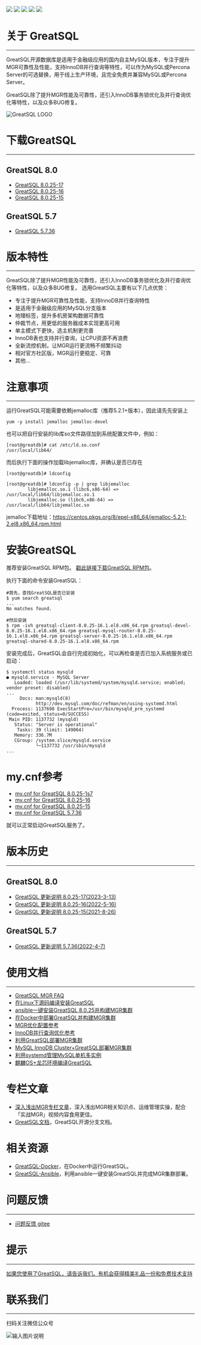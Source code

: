 [![](https://img.shields.io/badge/GreatSQL-官网-orange.svg)](https://greatsql.cn/)
[![](https://img.shields.io/badge/GreatSQL-论坛-brightgreen.svg)](https://greatsql.cn/forum.php)
[![](https://img.shields.io/badge/GreatSQL-博客-brightgreen.svg)](https://greatsql.cn/home.php?mod=space&uid=10&do=blog&view=me&from=space)
[![](https://img.shields.io/badge/License-GPL_v2.0-blue.svg)](https://gitee.com/GreatSQL/GreatSQL/blob/master/LICENSE)
[![](https://img.shields.io/badge/release-8.0.25_17-blue.svg)](https://gitee.com/GreatSQL/GreatSQL/releases/tag/GreatSQL-8.0.25-17)

# 关于 GreatSQL
--- 

GreatSQL开源数据库是适用于金融级应用的国内自主MySQL版本，专注于提升MGR可靠性及性能，支持InnoDB并行查询等特性，可以作为MySQL或Percona Server的可选替换，用于线上生产环境，且完全免费并兼容MySQL或Percona Server。

GreatSQL除了提升MGR性能及可靠性，还引入InnoDB事务锁优化及并行查询优化等特性，以及众多BUG修复。

![GreatSQL LOGO](/GreatSQL-logo-01.png "GreatSQL LOGO")

# 下载GreatSQL
---

## GreatSQL 8.0
- [GreatSQL 8.0.25-17](https://gitee.com/GreatSQL/GreatSQL/releases/GreatSQL-8.0.25-17)
- [GreatSQL 8.0.25-16](https://gitee.com/GreatSQL/GreatSQL/releases/GreatSQL-8.0.25-16)
- [GreatSQL 8.0.25-15](https://gitee.com/GreatSQL/GreatSQL/releases/GreatSQL-8.0.25-15)

## GreatSQL 5.7
- [GreatSQL 5.7.36](https://gitee.com/GreatSQL/GreatSQL/releases/GreatSQL-5.7.36-39)


# 版本特性
---
GreatSQL除了提升MGR性能及可靠性，还引入InnoDB事务锁优化及并行查询优化等特性，以及众多BUG修复。
选用GreatSQL主要有以下几点优势：

- 专注于提升MGR可靠性及性能，支持InnoDB并行查询特性
- 是适用于金融级应用的MySQL分支版本
- 地理标签，提升多机房架构数据可靠性
- 仲裁节点，用更低的服务器成本实现更高可用
- 单主模式下更快，选主机制更完善
- InnoDB表也支持并行查询，让CPU资源不再浪费
- 全新流控机制，让MGR运行更流畅不频繁抖动
- 相对官方社区版，MGR运行更稳定、可靠
- 其他...

# 注意事项
---
运行GreatSQL可能需要依赖jemalloc库（推荐5.2.1+版本），因此请先先安装上
```
yum -y install jemalloc jemalloc-devel
```
也可以把自行安装的lib库so文件路径加到系统配置文件中，例如：
```
[root@greatdb]# cat /etc/ld.so.conf
/usr/local/lib64/
```
而后执行下面的操作加载libjemalloc库，并确认是否已存在
```
[root@greatdb]# ldconfig

[root@greatdb]# ldconfig -p | grep libjemalloc
        libjemalloc.so.1 (libc6,x86-64) => /usr/local/lib64/libjemalloc.so.1
        libjemalloc.so (libc6,x86-64) => /usr/local/lib64/libjemalloc.so
```
jemalloc下载地址：https://centos.pkgs.org/8/epel-x86_64/jemalloc-5.2.1-2.el8.x86_64.rpm.html

# 安装GreatSQL
推荐安装GreatSQL RPM包。
[戳此链接下载GreatSQL RPM包](https://gitee.com/GreatSQL/GreatSQL/releases/GreatSQL-8.0.25-16)。

执行下面的命令安装GreatSQL：
```
#首先，查找GreatSQL是否已安装
$ yum search greatsql
...
No matches found.

#然后安装
$ rpm -ivh greatsql-client-8.0.25-16.1.el8.x86_64.rpm greatsql-devel-8.0.25-16.1.el8.x86_64.rpm greatsql-mysql-router-8.0.25-16.1.el8.x86_64.rpm greatsql-server-8.0.25-16.1.el8.x86_64.rpm greatsql-shared-8.0.25-16.1.el8.x86_64.rpm
```

安装完成后，GreatSQL会自行完成初始化，可以再检查是否已加入系统服务或已启动：
```
$ systemctl status mysqld
● mysqld.service - MySQL Server
   Loaded: loaded (/usr/lib/systemd/system/mysqld.service; enabled; vendor preset: disabled)
...
     Docs: man:mysqld(8)
           http://dev.mysql.com/doc/refman/en/using-systemd.html
  Process: 1137698 ExecStartPre=/usr/bin/mysqld_pre_systemd (code=exited, status=0/SUCCESS)
 Main PID: 1137732 (mysqld)
   Status: "Server is operational"
    Tasks: 39 (limit: 149064)
   Memory: 336.7M
   CGroup: /system.slice/mysqld.service
           └─1137732 /usr/sbin/mysqld
...
```

# my.cnf参考

- [my.cnf for GreatSQL 8.0.25-1s7](https://gitee.com/GreatSQL/GreatSQL-Doc/blob/master/docs/my.cnf-example-greatsql-8.0.25-17)
- [my.cnf for GreatSQL 8.0.25-16](https://gitee.com/GreatSQL/GreatSQL-Doc/blob/master/docs/my.cnf-example-greatsql-8.0.25-16)
- [my.cnf for GreatSQL 8.0.25-15](https://gitee.com/GreatSQL/GreatSQL-Doc/blob/master/docs/my.cnf-example-greatsql-8.0.25-15)
- [my.cnf for GreatSQL 5.7.36](https://gitee.com/GreatSQL/GreatSQL-Doc/blob/master/docs/my.cnf-example-greatsql-5.7.36)

就可以正常启动GreatSQL服务了。


# 版本历史
---
## GreatSQL 8.0
- [GreatSQL 更新说明 8.0.25-17(2023-3-13)](https://gitee.com/GreatSQL/GreatSQL-Doc/blob/master/relnotes/changes-greatsql-8-0-25-17-20230313.md)
- [GreatSQL 更新说明 8.0.25-16(2022-5-16)](https://gitee.com/GreatSQL/GreatSQL-Doc/blob/master/relnotes/changes-greatsql-8-0-25-16-20220516.md)
- [GreatSQL 更新说明 8.0.25-15(2021-8-26)](https://gitee.com/GreatSQL/GreatSQL-Doc/blob/master/relnotes/changes-greatsql-8-0-25-20210820.md)

## GreatSQL 5.7
- [GreatSQL 更新说明 5.7.36(2022-4-7)](https://gitee.com/GreatSQL/GreatSQL-Doc/blob/master/relnotes/changes-greatsql-5-7-36-20220407.md)


# 使用文档
---
- [GreatSQL MGR FAQ](https://gitee.com/GreatSQL/GreatSQL-Doc/blob/master/docs/GreatSQL-FAQ.md)
- [在Linux下源码编译安装GreatSQL](https://gitee.com/GreatSQL/GreatSQL-Doc/blob/master/docs/build-greatsql-with-source.md)
- [ansible一键安装GreatSQL 8.0.25并构建MGR集群](https://gitee.com/GreatSQL/GreatSQL-Ansible/wikis/ansible%E4%B8%80%E9%94%AE%E5%AE%89%E8%A3%85GreatSQL%208.0.25%E5%B9%B6%E6%9E%84%E5%BB%BAMGR%E9%9B%86%E7%BE%A4)
- [在Docker中部署GreatSQL并构建MGR集群](https://gitee.com/GreatSQL/GreatSQL-Doc/blob/master/docs/install-greatsql-with-docker.md)
- [MGR优化配置参考](https://gitee.com/GreatSQL/GreatSQL-Doc/blob/master/docs/mgr-best-options-ref.md)
- [InnoDB并行查询优化参考](https://gitee.com/GreatSQL/GreatSQL-Doc/blob/master/docs/innodb-parallel-execute.md)
- [利用GreatSQL部署MGR集群](https://gitee.com/GreatSQL/GreatSQL-Doc/blob/master/docs/using-greatsql-to-build-mgr-and-node-manage.md)
- [MySQL InnoDB Cluster+GreatSQL部署MGR集群](https://gitee.com/GreatSQL/GreatSQL-Doc/blob/master/docs/mysql-innodb-cluster-with-greatsql.md)
- [利用systemd管理MySQL单机多实例](https://gitee.com/GreatSQL/GreatSQL-Doc/blob/master/docs/build-multi-instance-with-systemd.md)
- [麒麟OS+龙芯环境编译GreatSQL](https://gitee.com/GreatSQL/GreatSQL-Doc/blob/master/docs/build-greatsql-with-source-under-kylin-and-loongson.md)

# 专栏文章
- [深入浅出MGR专栏文章](https://gitee.com/GreatSQL/GreatSQL-Doc/blob/master/deep-dive-mgr)，深入浅出MGR相关知识点、运维管理实操，配合「实战MGR」视频内容食用更佳。
- [GreatSQL文档](https://gitee.com/GreatSQL/GreatSQL-Doc/tree/master/user-manual)，GreatSQL开源分支文档。


# 相关资源
- [GreatSQL-Docker](https://gitee.com/GreatSQL/GreatSQL-Docker)，在Docker中运行GreatSQL。
- [GreatSQL-Ansible](https://gitee.com/GreatSQL/GreatSQL-Ansible)，利用ansible一键安装GreatSQL并完成MGR集群部署。

# 问题反馈
---
- [问题反馈 gitee](https://gitee.com/GreatSQL/GreatSQL-Doc/issues)

# 提示
---
[如果您使用了GreatSQL，请告诉我们。有机会获得精美礼品一份和免费技术支持](https://wj.qq.com/s2/11543483/9e09/)

# 联系我们
---

扫码关注微信公众号

![输入图片说明](https://images.gitee.com/uploads/images/2021/0802/141935_2ea2c196_8779455.jpeg "greatsql社区-wx-qrcode-0.5m.jpg")
